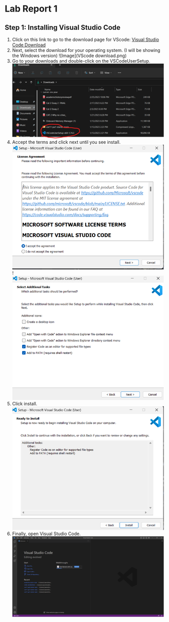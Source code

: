 # Lab Report 1

## Step 1: Installing Visual Studio Code

1. Click on this link to go to the download page for VScode: [Visual Studio Code Download](https://code.visualstudio.com/Download)
2. Next, select the download for your operating system. (I will be showing the Windows version) ![Image](VScode download.png)
3. Go to your downloads and double-click on the VSCodeUserSetup. ![Image](installer.png)
4. Accept the terms and click next until you see install. ![Image](terms.png)!![Image](next.png)
5. Click install. ![Image](install.png)
6. Finally, open Visual Studio Code. ![Image](VScode.png)
